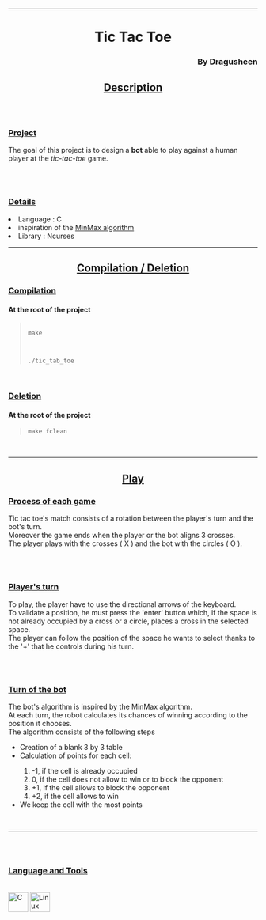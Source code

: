 ***
<h1 align = "center">Tic Tac Toe</h1>
<h3 align = "right">By Dragusheen</h3>

<h2 align = "center"><U>Description</U></h2>
<h6><br></h6>
<h3><U>Project</U></h3>
<p>
The goal of this project is to design a <b>bot</b> able to play against a human player at the <i>tic-tac-toe</i> game.
</p>
<h6><br></h6>
<h3><U>Details</U></h3>
<p>
<li>Language : C</li>
<li>inspiration of the <a href = "https://fr.wikipedia.org/wiki/Algorithme_minimax">MinMax algorithm</a></li>
<li>Library : Ncurses</li>

</p>

***

<h2 align = "center"><U>Compilation / Deletion</U></h2>
<h3><U>Compilation</U></h3>
<h4>At the root of the project</h4>

<blockquote>
<code>
make<br>
<br>
./tic_tab_toe
</code>
</blockquote>
<br>
<h3><U>Deletion</U></h3>
<h4>At the root of the project</h4>

<blockquote>
<code>make fclean<br></code>
</blockquote>
<br>


***

<h2 align = "center"><U>Play</U></h2>
<h3 align = "left"><U>Process of each game</U></h3>
<p>
Tic tac toe's match consists of a rotation between the player's turn and the bot's turn.<br>
Moreover the game ends when the player or the bot aligns 3 crosses.<br>
The player plays with the crosses ( X ) and the bot with the circles ( O ).
</p>
<h6><br></h6>
<h3 align = "left"><U>Player's turn</U></h3>
<p>
To play, the player have to use the directional arrows of the keyboard.<br>
To validate a position, he must press the 'enter' button which, if the space is not already occupied by a cross or a circle, places a cross in the selected space.<br>
The player can follow the position of the space he wants to select thanks to the '+' that he controls during his turn.<br>
</p>
<h6><br></h6>
<h3 align = "left"><U>Turn of the bot</U></h3>
<p>
The bot's algorithm is inspired by the MinMax algorithm.<br>
At each turn, the robot calculates its chances of winning according to the position it chooses.<br>
The algorithm consists of the following steps<br>
<ul>
<li>Creation of a blank 3 by 3 table</li>
<li>Calculation of points for each cell:</li>
<ol>
<li> -1, if the cell is already occupied</li>
<li> 0, if the cell does not allow to win or to block the opponent</li>
<li> +1, if the cell allows to block the opponent</li>
<li> +2, if the cell allows to win</li>
</ol>
<li>We keep the cell with the most points</li>
</ul>
</p>
<br>

***

<h6><br></h6>
<h3><U>Language and Tools</U></h3>
<br>
<img src = "https://img.icons8.com/color/480/c-programming.png" alt = "C" width = "40"  height = "40" title = "C"> <img src = "https://cdn.freebiesupply.com/images/large/2x/linux-logo-png-transparent.png" alt = "Linux" title = "linux" width = "40" height = "40">
